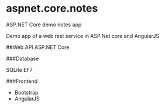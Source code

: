 # aspnet.core.notes
ASP.NET Core demo notes app

Demo app of a web rest service in ASP.Net core and AngularJS

##Web API 
ASP.NET Core

###Database

SQLite EF7

###Frontend

- Bootstrap
- AngularJS
